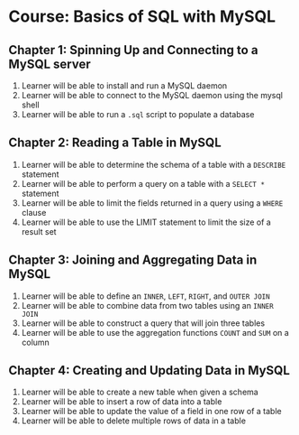 Course: Basics of SQL with MySQL
================================

Chapter 1: Spinning Up and Connecting to a MySQL server
-------------------------------------------------------

1. Learner will be able to install and run a MySQL daemon
2. Learner will be able to connect to the MySQL daemon using the mysql shell
3. Learner will be able to run a `.sql` script to populate a database


Chapter 2: Reading a Table in MySQL 
-----------------------------------

1. Learner will be able to determine the schema of a table with a `DESCRIBE`
   statement
2. Learner will be able to perform a query on a table with a `SELECT *`
   statement
3. Learner will be able to limit the fields returned in a query using a `WHERE`
   clause
4. Learner will be able to use the LIMIT statement to limit the size of a
   result set


Chapter 3: Joining and Aggregating Data in MySQL
------------------------------------------------

1. Learner will be able to define an `INNER`, `LEFT`, `RIGHT`, and `OUTER JOIN`
2. Learner will be able to combine data from two tables using an `INNER JOIN`
3. Learner will be able to construct a query that will join three tables
4. Learner will be able to use the aggregation functions `COUNT` and `SUM` on a
   column


Chapter 4: Creating and Updating Data in MySQL
----------------------------------------------

1. Learner will be able to create a new table when given a schema
2. Learner will be able to insert a row of data into a table
3. Learner will be able to update the value of a field in one row of a table
4. Learner will be able to delete multiple rows of data in a table
